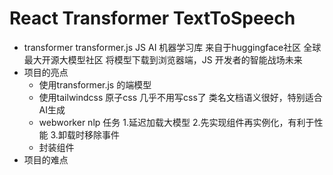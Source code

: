 # React Transformer TextToSpeech

- transformer
    transformer.js  JS AI 机器学习库
    来自于huggingface社区 全球最大开源大模型社区
    将模型下载到浏览器端，JS 开发者的智能战场未来
- 项目的亮点
    - 使用transformer.js 的端模型
    - 使用tailwindcss 原子css 几乎不用写css了
        类名文档语义很好，特别适合AI生成
    - webworker nlp 任务
        1.延迟加载大模型
        2.先实现组件再实例化，有利于性能
        3.卸载时移除事件
    - 封装组件
- 项目的难点